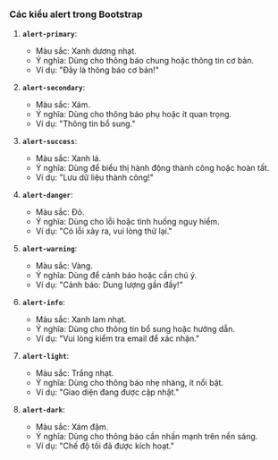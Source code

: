 ### Các kiểu alert trong Bootstrap
1. **`alert-primary`**: 
   - Màu sắc: Xanh dương nhạt.
   - Ý nghĩa: Dùng cho thông báo chung hoặc thông tin cơ bản.
   - Ví dụ: "Đây là thông báo cơ bản!"

2. **`alert-secondary`**:
   - Màu sắc: Xám.
   - Ý nghĩa: Dùng cho thông báo phụ hoặc ít quan trọng.
   - Ví dụ: "Thông tin bổ sung."

3. **`alert-success`**:
   - Màu sắc: Xanh lá.
   - Ý nghĩa: Dùng để biểu thị hành động thành công hoặc hoàn tất.
   - Ví dụ: "Lưu dữ liệu thành công!"

4. **`alert-danger`**:
   - Màu sắc: Đỏ.
   - Ý nghĩa: Dùng cho lỗi hoặc tình huống nguy hiểm.
   - Ví dụ: "Có lỗi xảy ra, vui lòng thử lại."

5. **`alert-warning`**:
   - Màu sắc: Vàng.
   - Ý nghĩa: Dùng để cảnh báo hoặc cần chú ý.
   - Ví dụ: "Cảnh báo: Dung lượng gần đầy!"

6. **`alert-info`**:
   - Màu sắc: Xanh lam nhạt.
   - Ý nghĩa: Dùng cho thông tin bổ sung hoặc hướng dẫn.
   - Ví dụ: "Vui lòng kiểm tra email để xác nhận."

7. **`alert-light`**:
   - Màu sắc: Trắng nhạt.
   - Ý nghĩa: Dùng cho thông báo nhẹ nhàng, ít nổi bật.
   - Ví dụ: "Giao diện đang được cập nhật."

8. **`alert-dark`**:
   - Màu sắc: Xám đậm.
   - Ý nghĩa: Dùng cho thông báo cần nhấn mạnh trên nền sáng.
   - Ví dụ: "Chế độ tối đã được kích hoạt."

